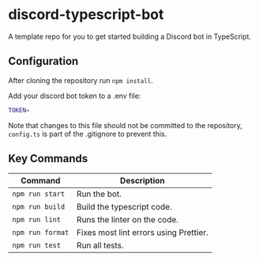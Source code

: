 # discord-typescript-bot

A template repo for you to get started building a Discord bot in TypeScript.

## Configuration

After cloning the repository run `npm install`.

Add your discord bot token to a .env file:

```bash
TOKEN=
```

Note that changes to this file should not be committed to the repository, `config.ts` is part of the .gitignore to prevent this.

## Key Commands

| Command          | Description                            |
| ---------------- | -------------------------------------- |
| `npm run start`  | Run the bot.                           |
| `npm run build`  | Build the typescript code.             |
| `npm run lint`   | Runs the linter on the code.           |
| `npm run format` | Fixes most lint errors using Prettier. |
| `npm run test`   | Run all tests.                         |
